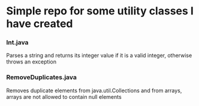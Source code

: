 # Simple repo for some utility classes I have created
### Int.java
Parses a string and returns its integer value if it is a valid integer, otherwise throws an exception

### RemoveDuplicates.java
Removes duplicate elements from java.util.Collections and from arrays, arrays are not allowed to contain null elements
